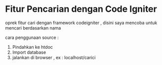 # Fitur Pencarian dengan Code Igniter
oprek fitur cari dengan framework codeigniter , disini saya mencoba untuk mencari berdasarkan nama 

cara penggunaan source : 

1. Pindahkan ke htdoc 
2. Import database  
3. jalankan di browser , ex : localhost/carici
